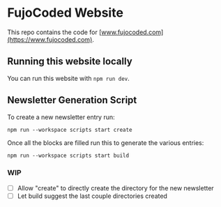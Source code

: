 # FujoCoded Website

This repo contains the code for [www.fujocoded.com](https://www.fujocoded.com).

## Running this website locally

You can run this website with `npm run dev`.

## Newsletter Generation Script

To create a new newsletter entry run:

```
npm run --workspace scripts start create
```

Once all the blocks are filled run this to generate the various entries:

```
npm run --workspace scripts start build
```

### WIP

- [ ] Allow "create" to directly create the directory for the new newsletter
- [ ] Let build suggest the last couple directories created
